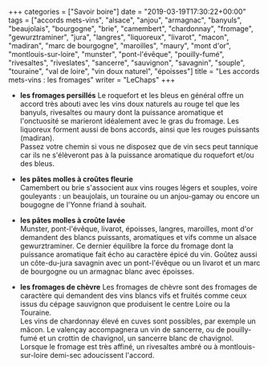 +++
categories = ["Savoir boire"]
date = "2019-03-19T17:30:22+00:00"
tags = ["accords mets-vins", "alsace", "anjou", "armagnac", "banyuls", "beaujolais", "bourgogne", "brie", "camembert", "chardonnay", "fromage", "gewurztraminer", "jura", "langres", "liquoreux", "livarot", "macon", "madiran", "marc de bourgogne", "maroilles", "maury", "mont d'or", "montlouis-sur-loire", "munster", "pont-l'évêque", "pouilly-fumé", "rivesaltes", "riveslates", "sancerre", "sauvignon", "savagnin", "souple", "touraine", "val de loire", "vin doux naturel", "époisses"] 
title = "Les accords mets-vins : les fromages"
writer = "LeChaps"
+++

* **les fromages persillés**
Le roquefort et les bleus en général offre un accord très abouti avec les vins doux naturels au rouge tel que les banyuls, rivesaltes ou maury dont la puissance aromatique et l'onctuosité se marieront idéalement avec le gras du fromage. Les liquoreux forment aussi de bons accords, ainsi que les rouges puissants (madiran).  
Passez votre chemin si vous ne disposez que de vin secs peut tannique car ils ne s'élèveront pas à la puissance aromatique du roquefort et/ou des bleus.

* **les pâtes molles à croûtes fleurie**  
Camembert ou brie s'associent aux vins rouges légers et souples, voire gouleyants : un beaujolais, un touraine ou un anjou-gamay ou encore un bougogne de l'Yonne friand à souhait.  

* **les pâtes molles à croûte lavée**  
Munster, pont-l'évêque, livarot, époisses, langres, maroilles, mont d'or demandent des blancs puissants, aromatiques et vifs comme un alsace gewurztraminer. Ce dernier équilibre la force du fromage dont la puissance aromatique fait écho au caractère épicé du vin. Goûtez aussi un côte-du-jura savagnin avec un pont-l'évêque ou un livarot et un marc de bourgogne ou un armagnac blanc avec époisses.

* **les fromages de chèvre**
Les fromages de chèvre sont des fromages de caractère qui demandent des vins blancs vifs et fruités comme ceux issus du cépage sauvignon que produisent le centre Loire ou la Touraine.  
Les vins de chardonnay élevé en cuves sont possibles, par exemple un mâcon.  Le valençay accompagnera un vin de sancerre, ou de pouilly-fumé et un crottin de chavignol, un sancerre blanc de chavignol.  
Lorsque le fromage est très affiné, un rivesaltes ambré ou à montlouis-sur-loire demi-sec adoucissent l'accord.
